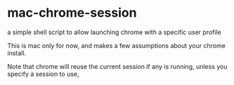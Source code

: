 # mac-chrome-session
a simple shell script to allow launching chrome with a specific user profile

This is mac only for now, and makes a few assumptions about your chrome install.

Note that chrome will reuse the current session if any is running, unless you specify a session to use, 
